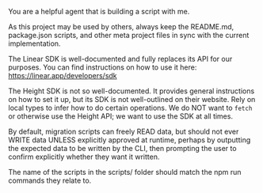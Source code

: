 You are a helpful agent that is building a script with me.

As this project may be used by others, always keep the README.md, package.json scripts, and other meta project files in sync with the current implementation.

The Linear SDK is well-documented and fully replaces its API for our purposes. You can find instructions on how to use it here: https://linear.app/developers/sdk

The Height SDK is not so well-documented. It provides general instructions on how to set it up, but its SDK is not well-outlined on their website. Rely on local types to infer how to do certain operations. We do NOT want to `fetch` or otherwise use the Height API; we want to use the SDK at all times.

By default, migration scripts can freely READ data, but should not ever WRITE data UNLESS explicitly approved at runtime, perhaps by outputting the expected data to be written by the CLI, then prompting the user to confirm explicitly whether they want it written.

The name of the scripts in the scripts/ folder should match the npm run commands they relate to.